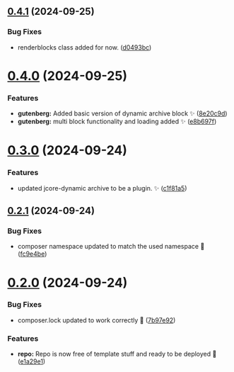 ## [0.4.1](https://github.com/JCO-Digital/jcore-dynamic-archive/compare/v0.4.0...v0.4.1) (2024-09-25)


### Bug Fixes

* renderblocks class added for now. ([d0493bc](https://github.com/JCO-Digital/jcore-dynamic-archive/commit/d0493bc9097cdc6cfda0987bb76141761e028e8c))



# [0.4.0](https://github.com/JCO-Digital/jcore-dynamic-archive/compare/v0.3.0...v0.4.0) (2024-09-25)


### Features

* **gutenberg:** Added basic version of dynamic archive block ✨ ([8e20c9d](https://github.com/JCO-Digital/jcore-dynamic-archive/commit/8e20c9d3da39ed4277d1c62b42d3989fb66fe393))
* **gutenberg:** multi block functionality and loading added ✨ ([e8b697f](https://github.com/JCO-Digital/jcore-dynamic-archive/commit/e8b697f33da053504a53a54f005ae96ac48a4bb0))



# [0.3.0](https://github.com/JCO-Digital/jcore-dynamic-archive/compare/v0.2.1...v0.3.0) (2024-09-24)


### Features

* updated jcore-dynamic archive to be a plugin. ✨ ([c1f81a5](https://github.com/JCO-Digital/jcore-dynamic-archive/commit/c1f81a59ad376cb22436e503d464ee85a2bdb95c))



## [0.2.1](https://github.com/JCO-Digital/jcore-dynamic-archive/compare/v0.2.0...v0.2.1) (2024-09-24)


### Bug Fixes

* composer namespace updated to match the used namespace 🐛 ([fc9e4be](https://github.com/JCO-Digital/jcore-dynamic-archive/commit/fc9e4bef6ccd17caaabd0b9c9c5d04bf91650e97))



# [0.2.0](https://github.com/JCO-Digital/jcore-dynamic-archive/compare/e1a29e12f2b5b62a32d9d847fa571af52397c68a...v0.2.0) (2024-09-24)


### Bug Fixes

* composer.lock updated to work correctly 🐛 ([7b97e92](https://github.com/JCO-Digital/jcore-dynamic-archive/commit/7b97e920a09f055495965dc401bce84e4d55ce77))


### Features

* **repo:** Repo is now free of template stuff and ready to be deployed 🚀 ([e1a29e1](https://github.com/JCO-Digital/jcore-dynamic-archive/commit/e1a29e12f2b5b62a32d9d847fa571af52397c68a))



